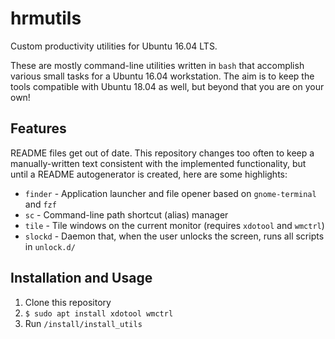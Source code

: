 # hrmutils

Custom productivity utilities for Ubuntu 16.04 LTS.

These are mostly command-line utilities written in `bash` that accomplish various small tasks for a Ubuntu 16.04 workstation. The aim is to keep the tools compatible with Ubuntu 18.04 as well, but beyond that you are on your own!


## Features

README files get out of date. This repository changes too often to keep a manually-written text consistent with the implemented functionality, but until a README autogenerator is created, here are some highlights:

-   `finder` - Application launcher and file opener based on `gnome-terminal` and `fzf`
-   `sc` - Command-line path shortcut (alias) manager
-   `tile` - Tile windows on the current monitor (requires `xdotool` and `wmctrl`)
-   `slockd` - Daemon that, when the user unlocks the screen, runs all scripts in `unlock.d/`


## Installation and Usage

1.  Clone this repository
2.  `$ sudo apt install xdotool wmctrl`
3.  Run `/install/install_utils`
